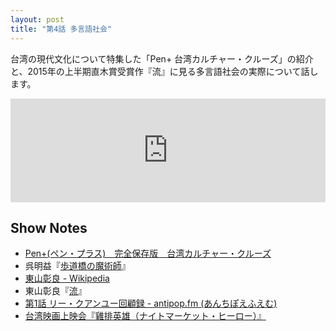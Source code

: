 ```yaml
---
layout: post
title: "第4話 多言語社会"
---
```


台湾の現代文化について特集した「Pen+ 台湾カルチャー・クルーズ」の紹介と、2015年の上半期直木賞受賞作『流』に見る多言語社会の実際について話します。

<iframe width="100%" height="166" scrolling="no" frameborder="no" src="https://w.soundcloud.com/player/?url=https%3A//api.soundcloud.com/tracks/234802131&amp;color=ff5500&amp;auto_play=false&amp;hide_related=false&amp;show_comments=true&amp;show_user=true&amp;show_reposts=false"></iframe>

## Show Notes

  * [Pen+(ペン・プラス)　完全保存版　台湾カルチャー・クルーズ](http://www.amazon.co.jp/dp/B01781HS0I/ref=nosim/antipop-22)
  * 呉明益『[歩道橋の魔術師](http://www.amazon.co.jp/dp/4560090394/ref=nosim/antipop-22)』
  * [東山彰良 - Wikipedia](https://ja.wikipedia.org/wiki/%E6%9D%B1%E5%B1%B1%E5%BD%B0%E8%89%AF)
  * 東山彰良『[流](http://www.amazon.co.jp/dp/B00XVAKEQG/ref=nosim/antipop-22)』
  * [第1話 リー・クアンユー回顧録 - antipop.fm (あんちぽえふえむ)](http://antipop.fm/1/)
  * [台湾映画上映会『雞排英雄（ナイトマーケット・ヒーロー）』](http://peatix.com/event/119961)
